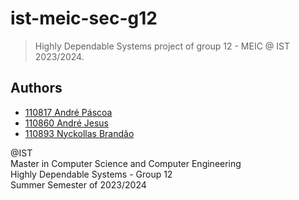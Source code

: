 # ist-meic-sec-g12

> Highly Dependable Systems project of group 12 - MEIC @ IST 2023/2024.

## Authors

- [110817 André Páscoa](https://github.com/devandrepascoa)
- [110860 André Jesus](https://github.com/andre-j3sus)
- [110893 Nyckollas Brandão](https://github.com/Nyckoka)

@IST<br>
Master in Computer Science and Computer Engineering<br>
Highly Dependable Systems - Group 12<br>
Summer Semester of 2023/2024
